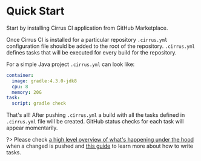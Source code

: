 # Quick Start

Start by installing Cirrus CI application from GitHub Marketplace. 

Once Cirrus CI is installed for a particular repository `.cirrus.yml` configuration file should be added to the root of the repository. 
`.cirrus.yml` defines tasks that will be executed for every build for the repository. 

For a simple Java project `.cirrus.yml` can look like:

```yaml
container:
  image: gradle:4.3.0-jdk8
  cpu: 8
  memory: 20G
task:
  script: gradle check
```

That's all! After pushing `.cirrus.yml` a build with all the tasks defined in `.cirrus.yml` file will be created. 
GitHub status checks for each task will appear momentarily.

?> Please check [a high level overview of what's happening under the hood](docs/build-life.md) when a changed is pushed
and [this guide](docs/writing-tasks.md) to learn more about how to write tasks.
